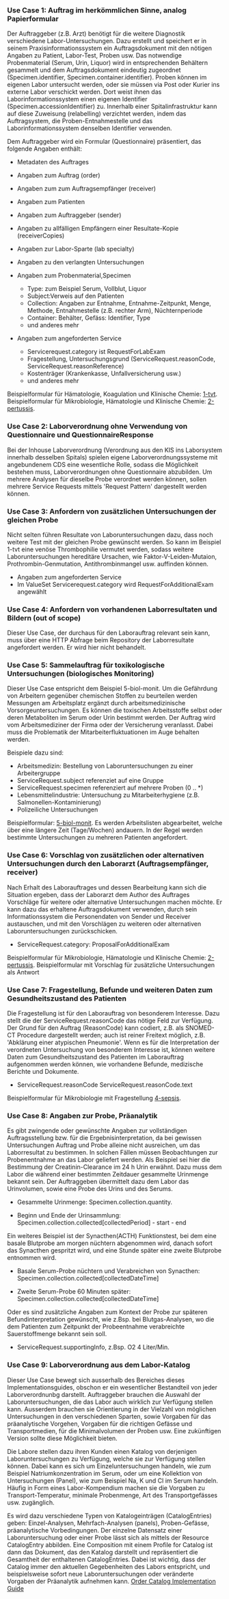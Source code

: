 <!-- markdownlint-disable MD001 MD033 MD041 -->

<!--
╭───────────────────── UC -german ──────────────────────────╮
│  UC - english is original, this is a traduction           │
╰───────────────────────────────────────────────────────────╯
-->
### Use Case 1: Auftrag im herkömmlichen Sinne, analog Papierformular

Der Auftraggeber (z.B. Arzt) benötigt für die weitere Diagnostik verschiedene Labor-Untersuchungen. Dazu erstellt und speichert er in seinem Praxisinformationssystem ein Auftragsdokument mit den nötigen Angaben zu Patient, Labor-Test, Proben usw. Das notwendige Probenmaterial (Serum, Urin, Liquor) wird in entsprechenden Behältern gesammelt und dem Auftragsdokument eindeutig zugeordnet (Specimen.identifier, Specimen.container.identifier). Proben können im eigenen Labor untersucht werden, oder sie müssen via Post oder Kurier ins externe Labor verschickt werden. Dort weist ihnen das Laborinformationssystem einen eigenen Identifier (Specimen.accessionIdentifier) zu. Innerhalb einer Spitalinfrastruktur kann auf diese Zuweisung (relabelling) verzichtet werden, indem das Auftragsystem, die Proben-Entnahmestelle und das Laborinformationssystem denselben Identifier verwenden.

Dem Auftraggeber wird ein Formular (Questionnaire) präsentiert, das folgende Angaben enthält:

* Metadaten des Auftrages
* Angaben zum Auftrag (order)
* Angaben zum zum Auftragsempfänger (receiver)
* Angaben zum Patienten
* Angaben zum Auftraggeber (sender)
* Angaben zu allfälligen Empfängern einer Resultate-Kopie (receiverCopies)
* Angaben zur Labor-Sparte (lab specialty)
* Angaben zu den verlangten Untersuchungen

* Angaben zum Probenmaterial,Specimen
  * Type: zum Beispiel Serum, Vollblut, Liquor
  * Subject:Verweis auf den Patienten
  * Collection: Angaben zur Entnahme, Entnahme-Zeitpunkt, Menge, Methode, Entnahmestelle (z.B. rechter Arm), Nüchternperiode
  * Container: Behälter, Gefäss: Identifier, Type
  * und anderes mehr

* Angaben zum angeforderten Service
  * Servicerequest.category ist RequestForLabExam
  * Fragestellung, Untersuchungsgrund (ServiceRequest.reasonCode, ServiceRequest.reasonReference)
  * Kostenträger (Krankenkasse, Unfallversicherung usw.)
  * und anderes mehr

Beispielformular für Hämatologie, Koagulation und Klinische Chemie: [1-tvt](http://fhir.ch/ig/ch-lab-order/Questionnaire-1-tvt-by-form.html).
Beispielformular für Mikrobiologie, Hämatologie und Klinische Chemie: [2-pertussis](http://fhir.ch/ig/ch-lab-order/Questionnaire-2-pertussis.html).

### Use Case 2: Laborverordnung ohne Verwendung von Questionnaire und QuestionnaireResponse

Bei der Inhouse Laborverordnung (Verordnung aus den KIS ins Laborsystem innerhalb desselben Spitals) spielen eigene Laborverordnungssysteme mit angebundenem CDS eine wesentliche Rolle, sodass die Möglichkeit bestehen muss, Laborverordnungen ohne Questionnaire abzubilden. Um mehrere Analysen für dieselbe Probe verordnet werden können, sollen mehrere Service Requests mittels 'Request Pattern' dargestellt werden können.

<!--
Beispieldokument ohne Q/QR ([XML](Bundle-ch-lab-order.xml.html), [JSON](Bundle-ch-lab-order.json.html))
-->

### Use Case 3: Anfordern von zusätzlichen Untersuchungen der gleichen Probe

Nicht selten führen Resultate von Laboruntersuchungen dazu, dass noch weitere Test mit der gleichen Probe gewünscht werden. So kann im Beispiel 1-tvt eine venöse Thrombophilie vermutet werden, sodass weitere Laboruntersuchungen hereditäre Ursachen, wie Faktor-V-Leiden-Mutaion, Prothrombin-Genmutation, Antithrombinmangel usw. auffinden können.

* Angaben zum angeforderten Service
* Im ValueSet Servicerequest.category wird RequestForAdditionalExam angewählt

### Use Case 4: Anfordern von vorhandenen Laborresultaten und Bildern (out of scope)

Dieser Use Case, der durchaus für den Laborauftrag relevant sein kann, muss über eine HTTP Abfrage beim Repository der Laborresultate angefordert werden. Er wird hier nicht behandelt.
  
### Use Case 5: Sammelauftrag für toxikologische Untersuchungen (biologisches Monitoring)

Dieser Use Case entspricht dem Beispiel 5-biol-monit. Um die Gefährdung von Arbeitern gegenüber chemischen Stoffen zu beurteilen werden Messungen am Arbeitsplatz ergänzt durch arbeitsmedizinische Vorsorgeuntersuchungen. Es können die toxischen Arbeitsstoffe selbst oder deren Metaboliten im Serum oder Urin bestimmt werden. Der Auftrag wird vom Arbeitsmediziner der Firma oder der Versicherung veranlasst. Dabei muss die Problematik der Mitarbeiterfluktuationen im Auge behalten werden.

Beispiele dazu sind:

* Arbeitsmedizin: Bestellung von Laboruntersuchungen zu einer Arbeitergruppe
* ServiceRequest.subject referenziet auf eine Gruppe
* ServiceRequest.specimen referenziert auf mehrere Proben (0 .. *)
* Lebensmittelindustrie: Untersuchung zu Mitarbeiterhygiene (z.B. Salmonellen-Kontaminierung)
* Polizeiliche Untersuchungen

Beispielformular: [5-biol-monit](http://fhir.ch/ig/ch-lab-order/Questionnaire-5-biol-monit.html). Es werden Arbeitslisten abgearbeitet, welche über eine längere Zeit (Tage/Wochen) andauern. In der Regel werden bestimmte Untersuchungen zu mehreren Patienten angefordert.

### Use Case 6: Vorschlag von zusätzlichen oder alternativen Untersuchungen durch den Laborarzt (Auftragsempfänger, receiver)

Nach Erhalt des Laborauftrages und dessen Bearbeitung kann sich die Situation ergeben, dass der Laborarzt dem Author des Auftrages Vorschläge für weitere oder alternative Untersuchungen machen möchte. Er kann dazu das erhaltene Auftragsdokument verwenden, durch sein Informationssystem die Personendaten von Sender und Receiver austauschen, und mit den Vorschlägen zu weiteren oder alternativen Laboruntersuchungen zurückschicken.

* ServiceRequest.category: ProposalForAdditionalExam

Beispielformular für Mikrobiologie, Hämatologie und Klinische Chemie: [2-pertussis](http://fhir.ch/ig/ch-lab-order/Questionnaire-2-pertussis.html).
Beispielformular mit Vorschlag für zusätzliche Untersuchungen als Antwort

### Use Case 7: Fragestellung, Befunde und weiteren Daten zum Gesundheitszustand des Patienten

Die Fragestellung ist für den Laborauftrag von besonderem Interesse. Dazu stellt die der ServiceRequest.reasonCode das nötige Feld zur Verfügung. Der Grund für den Auftrag (ReasonCode) kann codiert, z.B. als SNOMED-CT Procedure dargestellt werden; auch ist reiner Freitext möglich, z.B. 'Abklärung einer atypischen Pneumonie'. Wenn es für die Interpretation der verordneten Untersuchung von besonderem Interesse ist, können weitere Daten zum Gesundheitszustand des Patienten im Laborauftrag aufgenommen werden können, wie vorhandene Befunde, medizische Berichte und Dokumente.

* ServiceRequest.reasonCode ServiceRequest.reasonCode.text

Beispielformular für Mikrobiologie mit Fragestellung [4-sepsis](http://fhir.ch/ig/ch-lab-order/Questionnaire-4-sepsis.html).

### Use Case 8: Angaben zur Probe, Präanalytik

Es gibt zwingende oder gewünschte Angaben zur vollständigen Auftragsstellung bzw. für die Ergebnisinterpretation, da bei gewissen Untersuchungen Auftrag und Probe alleine nicht ausreichen, um das Laborresultat zu bestimmen. In solchen Fällen müssen Beobachtungen zur Probenentnahme an das Labor geliefert werden. Als Beispiel sei hier die Bestimmung der Creatinin-Clearance im 24 h Urin erwähnt. Dazu muss dem Labor die während einer bestimmten Zeitdauer gesammelte Urinmenge bekannt sein. Der Auftraggeben übermittelt dazu dem Labor das Urinvolumen, sowie eine Probe des Urins und des Serums.

* Gesammelte Urinmenge: Specimen.collection.quantity.

* Beginn und Ende der Urinsammlung: Specimen.collection.collected[collectedPeriod] - start - end

Ein weiteres Beispiel ist der Synacthen(ACTH) Funktionstest, bei dem eine basale Blutprobe am morgen nüchtern abgenommen wird, danach sofort das Synacthen gespritzt wird, und eine Stunde später eine zweite Blutprobe entnommen wird.

* Basale Serum-Probe nüchtern und Verabreichen von Synacthen: Specimen.collection.collected[collectedDateTime]

* Zweite Serum-Probe 60 Minuten später: Specimen.collection.collected[collectedDateTime]

Oder es sind zusätzliche Angaben zum Kontext der Probe zur späteren Befundinterpretation gewünscht, wie z.Bsp.
bei Blutgas-Analysen, wo die dem Patienten zum Zeitpunkt der Probeentnahme verabreichte Sauerstoffmenge bekannt sein soll.

* ServiceRequest.supportingInfo, z.Bsp. O2 4 Liter/Min.

### Use Case 9: Laborverordnung aus dem Labor-Katalog

Dieser Use Case bewegt sich ausserhalb des Bereiches dieses Implementationsguides, obschon er ein wesentlicher Bestandteil von jeder Laborverordnunbg darstellt. Auftraggeber brauchen die Auswahl der Laboruntersuchungen, die das Labor auch wirklich zur Verfügung stellen kann. Ausserdem brauchen sie Orientierung in der Vielzahl von möglichen Untersuchungen in den verschiedenen Sparten, sowie Vorgaben für das präanalytische Vorgehen, Vorgaben für die richtigen Gefässe und Transportmedien, für die Minimalvolumen der Proben usw. Eine zukünftigen Version sollte diese Möglichkeit bieten.

Die Labore stellen dazu ihren Kunden einen Katalog von derjenigen Laboruntersuchungen zu Verfügung, welche sie zur Verfügung stellen können. Dabei kann es sich um Einzeluntersuchungen handeln, wie zum Beispiel Natriumkonzentration im Serum, oder um eine Kollektion von Untersuchungen (Panel), wie zum Beispiel Na, K und Cl im Serum handeln. Häufig in Form eines Labor-Kompendium machen sie die Vorgaben zu Transport-Temperatur, minimale Probenmenge, Art des Transportgefässes usw. zugänglich.

Es wird dazu verschiedene Typen von Katalogeinträgen (CatalogEntries) geben: Einzel-Analysen, Mehrfach-Analysen (panels), Proben-Gefässe, präanalytische Vorbedingungen.
Der einzelne Datensatz einer Laboruntersuchung oder einer Probe lässt sich als mittels der Resource CatalogEntry abbilden. Eine Composition mit einem Profile for Catalog ist dann das Dokument, das den Katalog darstellt und repräsentiert die Gesamtheit der enthaltenen CatalogEntries. Dabei ist wichtig, dass der Catalog immer den aktuellen Gegebenheiten des Labors entspricht, und beispielsweise sofort neue Laboruntersuchungen oder veränderte Vorgaben der Präanalytik aufnehmen kann.
[Order Catalog Implementation Guide](https://build.fhir.org/ig/HL7/fhir-order-catalog/)
